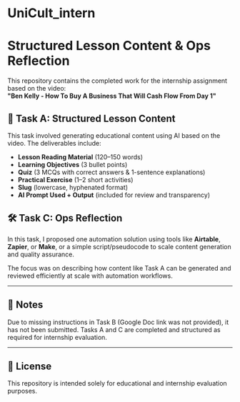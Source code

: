 # UniCult_intern
# Structured Lesson Content & Ops Reflection

This repository contains the completed work for the internship assignment based on the video:  
**"Ben Kelly - How To Buy A Business That Will Cash Flow From Day 1"**  

## 📘 Task A: Structured Lesson Content

This task involved generating educational content using AI based on the video. The deliverables include:

- **Lesson Reading Material** (120–150 words)
- **Learning Objectives** (3 bullet points)
- **Quiz** (3 MCQs with correct answers & 1-sentence explanations)
- **Practical Exercise** (1–2 short activities)
- **Slug** (lowercase, hyphenated format)
- **AI Prompt Used + Output** (included for review and transparency)

## 🛠️ Task C: Ops Reflection

In this task, I proposed one automation solution using tools like **Airtable**, **Zapier**, or **Make**, or a simple script/pseudocode to scale content generation and quality assurance.

The focus was on describing how content like Task A can be generated and reviewed efficiently at scale with automation workflows.

---

## 🔗 Notes

Due to missing instructions in Task B (Google Doc link was not provided), it has not been submitted. Tasks A and C are completed and structured as required for internship evaluation.

---

## 📄 License

This repository is intended solely for educational and internship evaluation purposes.

